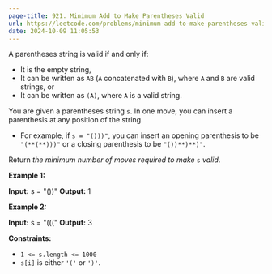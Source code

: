 ```yaml
---
page-title: 921. Minimum Add to Make Parentheses Valid
url: https://leetcode.com/problems/minimum-add-to-make-parentheses-valid/description/?envType=daily-question&envId=2024-10-09
date: 2024-10-09 11:05:53
---
```

A parentheses string is valid if and only if:

-   It is the empty string,
-   It can be written as `AB` (`A` concatenated with `B`), where `A` and `B` are valid strings, or
-   It can be written as `(A)`, where `A` is a valid string.

You are given a parentheses string `s`. In one move, you can insert a parenthesis at any position of the string.

-   For example, if `s = "()))"`, you can insert an opening parenthesis to be `"(**(**)))"` or a closing parenthesis to be `"())**)**)"`.

Return *the minimum number of moves required to make* `s` *valid*.

**Example 1:**

**Input:** s = "())"
**Output:** 1

**Example 2:**

**Input:** s = "((("
**Output:** 3

**Constraints:**

-   `1 <= s.length <= 1000`
-   `s[i]` is either `'('` or `')'`.